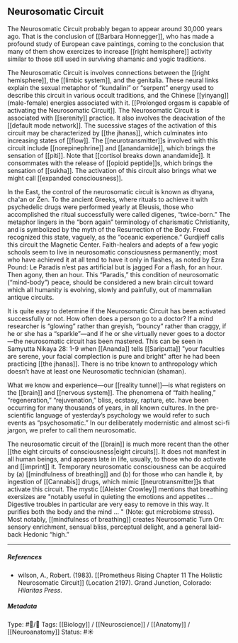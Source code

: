 ## Neurosomatic Circuit  # 

The Neurosomatic Circuit probably began to appear around 30,000 years ago. That is the conclusion of [[Barbara Honnegger]], who has made a profound study of European cave paintings, coming to the conclusion that many of them show exercizes to increase [[right hemisphere]] activity similar to those still used in surviving shamanic and yogic traditions.

The Neurosomatic Circuit is involves connections between the [[right hemisphere]], the [[limbic system]], and the genitalia. These neural links explain the sexual metaphor of “kundalini” or “serpent” energy used to describe this circuit in various occult traditions, and the Chinese [[yinyang]] (male-female) energies associated with it. [[Prolonged orgasm is capable of activating the Neurosomatic Circuit]]. The Neurosomatic Circuit is associated with [[serenity]] practice. It also involves the deacivation of the [[default mode network]]. The sucessive stages of the activation of this circuit may be characterized by [[the jhanas]], which culminates into increasing states of [[flow]]. The [[neurotransmitter]]s involved with this circuit include [[norepinephrine]] and [[anandamide]], which brings the sensation of [[piti]]. Note that [[cortisol breaks down anandamide]]. It consommates with the release of [[opioid peptide]]s, which brings the sensation of [[sukha]]. The activation of this circuit also brings what we might call [[expanded consciousness]]. 

In the East, the control of the neurosomatic circuit is known as dhyana, cha'an or Zen. To the ancient Greeks, where rituals to achieve it with psychedelic drugs were performed yearly at Eleusis, those who accomplished the ritual successfully were called digenes, “twice-born.” The metaphor lingers in the “born again” terminology of charismatic Christianity, and is symbolized by the myth of the Resurrection of the Body. Freud recognized this state, vaguely, as the “oceanic experience.” Gurdjieff calls this circuit the Magnetic Center. Faith-healers and adepts of a few yogic schools seem to live in neurosomatic consciousness permanently; most who have achieved it at all tend to have it only in flashes, as noted by Ezra Pound: Le Paradis n’est pas artificial but is jagged For a flash, for an hour. Then agony, then an hour. This “Paradis,” this condition of neurosomatic (“mind-body”) peace, should be considered a new brain circuit toward which all humanity is evolving, slowly and painfully, out of mammalian antique circuits.

It is quite easy to determine if the Neurosomatic Circuit has been activated successfully or not. How often does a person go to a doctor? If a mind researcher is “glowing” rather than greyish, “bouncy” rather than craggy, if he or she has a “sparkle”—and if he or she virtually never goes to a doctor—the neurosomatic circuit has been mastered. This can be seen in Samyutta Nikaya 28: 1-9 when [[Ananda]] tells [[Sariputta]] "your faculties are serene, your facial complection is pure and bright" after he had been practicing [[the jhanas]]. There is no tribe known to anthropology which doesn’t have at least one Neurosomatic technician (shaman).

What we know and experience—our [[reality tunnel]]—is what registers on the [[brain]] and [[nervous system]]. The phenomena of “faith healing,” “regeneration,” “rejuvenation,” bliss, ecstasy, rapture, etc. have been occurring for many thousands of years, in all known cultures. In the pre-scientific language of yesterday’s psychology we would refer to such events as “psychosomatic.” In our deliberately modernistic and almost sci-fi jargon, we prefer to call them neurosomatic.

The neurosomatic circuit of the [[brain]] is much more recent than the other [[the eight circuits of consciousness|eight circuits]]. It does not manifest in all human beings, and appears late in life, usually, to those who do activate and [[imprint]] it. Temporary neurosomatic consciousness can be acquired by (a) [[mindfulness of breathing]] and (b) for those who can handle it, by ingestion of [[Cannabis]] drugs, which mimic [[neurotransmitter]]s that activate this circuit. The mystic [[Aleister Crowley]] mentions that breathing exersizes are "notably useful in quieting the emotions and appetites ... Digestive troubles in particular are very easy to remove in this way. It purifies both the body and the mind ... " (Note: gut microbiome stress). Most notably, [[mindfulness of breathing]] creates Neurosomatic Turn On: sensory enrichment, sensual bliss, perceptual delight, and a general laid-back Hedonic “high.”

___

##### References

- wilson, A., Robert. (1983). [[Prometheus Rising Chapter 11 The Holistic Neurosomatic Circuit]] (Location 2197). Grand Junction, Colorado: _Hilaritas Press_.

##### Metadata

Type: #🔵/🔵 
Tags: [[Biology]] / [[Neuroscience]] / [[Anatomy]] / [[Neuroanatomy]] 
Status: #☀️ 